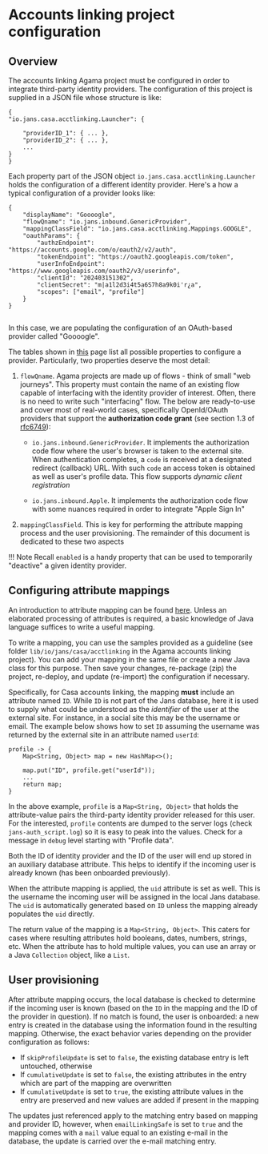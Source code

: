# Accounts linking project configuration

## Overview

The accounts linking Agama project must be configured in order to integrate third-party identity providers. The configuration of this project is supplied in a JSON file whose structure is like:

```
{
"io.jans.casa.acctlinking.Launcher": {
    
    "providerID_1": { ... },
    "providerID_2": { ... },
    ...
}
}
```

Each property part of the JSON object `io.jans.casa.acctlinking.Launcher` holds the configuration of a different identity provider. Here's a how a typical configuration of a provider looks like:

```
{
    "displayName": "Goooogle",
    "flowQname": "io.jans.inbound.GenericProvider",
    "mappingClassField": "io.jans.casa.acctlinking.Mappings.GOOGLE",    
    "oauthParams": {
        "authzEndpoint": "https://accounts.google.com/o/oauth2/v2/auth",
        "tokenEndpoint": "https://oauth2.googleapis.com/token",
        "userInfoEndpoint": "https://www.googleapis.com/oauth2/v3/userinfo",
        "clientId": "202403151302",
        "clientSecret": "m|a1l2d3i4t5a6S7h8a9k0i'r¿a",
        "scopes": ["email", "profile"]
    }
}
   
```         

In this case, we are populating the configuration of an OAuth-based provider called "Goooogle". 

The tables shown in [this](https://github.com/JanssenProject/jans/blob/main/docs/agama-catalog/jans/inboundID/README.md#supply-configurations) page list all possible properties to configure a provider. Particularly, two properties deserve the most detail:

1. `flowQname`. Agama projects are made up of flows - think of small "web journeys". This property must contain the name of an existing flow capable of interfacing with the identity provider of interest. Often, there is no need to write such "interfacing" flow. The below are ready-to-use and cover most of real-world cases, specifically  OpenId/OAuth providers that support the **authorization code grant** (see section 1.3 of [rfc6749](https://www.ietf.org/rfc/rfc6749)):

    - `io.jans.inbound.GenericProvider`. It implements the authorization code flow where the user's browser is taken to the external site. When authentication completes, a `code` is received at a designated redirect (callback) URL. With such `code` an access token is obtained as well as user's profile data. This flow supports _dynamic client registration_

    - `io.jans.inbound.Apple`. It implements the authorization code flow with some nuances required in order to integrate "Apple Sign In"
    

2. `mappingClassField`. This is key for performing the attribute mapping process and the user provisioning. The remainder of this document is dedicated to these two aspects

!!! Note
    Recall `enabled` is a handy property that can be used to temporarily "deactive" a given identity provider.

## Configuring attribute mappings

An introduction to attribute mapping can be found [here](https://github.com/JanssenProject/jans/blob/main/docs/agama-catalog/jans/inboundID/README.md#attribute-mappings). Unless an elaborated processing of attributes is required, a basic knowledge of Java language suffices to write a useful mapping.

To write a mapping, you can use the samples provided as a guideline (see folder `lib/io/jans/casa/acctlinking` in the Agama accounts linking project). You can add your mapping in the same file or create a new Java class for this purpose.  Then save your changes, re-package (zip) the project, re-deploy, and update (re-import) the configuration if necessary.

Specifically, for Casa accounts linking, the mapping **must** include an attribute named `ID`. While `ID` is not part of the Jans database, here it is used to supply what could be understood as the _identifier_ of the user at the external site. For instance, in a social site this may be the username or email. The example below shows how to set `ID` assuming the username was returned by the external site in an attribute named `userId`:

```
profile -> {
    Map<String, Object> map = new HashMap<>();
    
    map.put("ID", profile.get("userId"));
    ...
    return map;
}
```

In the above example, `profile` is a `Map<String, Object>` that holds the attribute-value pairs the third-party identity provider released for this user. For the interested, `profile` contents are dumped to the server logs (check `jans-auth_script.log`) so it is easy to peak into the values. Check for a message in `debug` level starting with "Profile data". 
    
Both the ID of identity provider and the ID of the user will end up stored in an auxiliary database attribute. This helps to identify if the incoming user is already known (has been onboarded previously).

When the attribute mapping is applied, the `uid` attribute is set as well. This is the username the incoming user will be assigned in the local Jans database. The `uid` is automatically generated based on `ID` unless the mapping already populates the `uid` directly.

The return value of the mapping is a `Map<String, Object>`. This caters for cases where resulting attributes hold booleans, dates, numbers, strings, etc. When the attribute has to hold multiple values, you can use an array or a Java `Collection` object, like a `List`.      

## User provisioning

After attribute mapping occurs, the local database is checked to determine if the incoming user is known (based on the `ID` in the mapping and the ID of the provider in question). If no match is found, the user is onboarded: a new entry is created in the database using the information found in the resulting mapping. Otherwise, the exact behavior varies depending on the provider configuration as follows:

- If `skipProfileUpdate` is set to `false`, the existing database entry is left untouched, otherwise
- If `cumulativeUpdate` is set to `false`, the existing attributes in the entry which are part of the mapping are overwritten
- If `cumulativeUpdate` is set to `true`, the existing attribute values in the entry are preserved and new values are added if present in the mapping

The updates just referenced apply to the matching entry based on mapping and provider ID, however, when `emailLinkingSafe` is set to `true` and the mapping comes with a `mail` value equal to an existing e-mail in the database, the update is carried over the e-mail matching entry.
